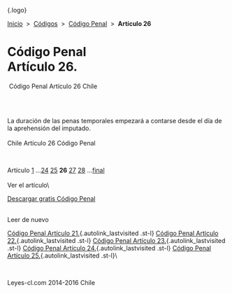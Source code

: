 <div class="wrapper">

[](/index.htm){.logo}
<div class="breadcrumbs">

[Inicio](/index.htm)  &gt;  [Códigos](/codigos.htm)  &gt;  [Código
Penal](/codigo_penal.htm "Código Penal")  &gt;  **Artículo 26**

</div>

<div class="middle">

<div class="container">

Código Penal\
Artículo 26.
=============

<div id="goser">

</div>

﻿
Código Penal Artículo 26 Chile

\
﻿
<div id="squareAds">

</div>

<div id="statya">

La duración de las penas temporales empezará a contarse desde el día de
la aprehensión del imputado.\
\
Chile Artículo 26 Código Penal

</div>

﻿
<div id="ads1">

</div>

<div class="breadstat">

Artículo
[1](/codigo_penal/1.htm) ...[24](/codigo_penal/24.htm) [25](/codigo_penal/25.htm) **26** [27](/codigo_penal/27.htm) [28](/codigo_penal/28.htm) ...[final](/codigo_penal/final.htm) \
\
Ver el artículo\

</div>

[Descargar gratis Código
Penal](/codigo_penal/download.htm "Descargar gratis Código Penal") ﻿
<div style="clear: left">

</div>

\
Leer de nuevo

[Código Penal Artículo 21.](/codigo_penal/21.htm){.autolink_lastvisited
.st-l} [Código Penal Artículo
22.](/codigo_penal/22.htm){.autolink_lastvisited .st-l} [Código Penal
Artículo 23.](/codigo_penal/23.htm){.autolink_lastvisited .st-l} [Código
Penal Artículo 24.](/codigo_penal/24.htm){.autolink_lastvisited .st-l}
[Código Penal Artículo 25.](/codigo_penal/25.htm){.autolink_lastvisited
.st-l}\

</div>

﻿
<div id="LeftAds">

</div>

</div>

Leyes-cl.com 2014-2016 Chile

</div>
